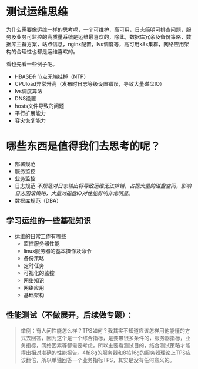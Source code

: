 # 测试运维思维

为什么需要像运维一样的思考呢，一个可维护，高可用，日志简明可排查问题，服务及业务可监控的高质量系统是运维最喜欢的，除此，数据库冗余及备份策略，数据库主备方案，站点信息，nginx配置，lvs调度等，高可用k8s集群，网络应用架构的合理性也都是运维喜欢的。

看也先看一些例子吧。

* HBASE有节点无端挂掉（NTP）
* CPUload异常升高（发布时日志等级设置错误，导致大量磁盘IO）
* lvs调度算法
* DNS设置
* hosts文件导致的问题
* 平行扩展能力
* 容灾恢复能力

# 哪些东西是值得我们去思考的呢？
* 部署规范
* 服务监控
* 业务监控
* 日志规范 _不规范对日志输出将导致运维无法排错，占据大量的磁盘空间，影响日志回滚策略，大量对磁盘IO对性能影响非常明显。_
* 数据库规范（DBA）

## 学习运维的一些基础知识
* 运维的日常工作有哪些
    * 监控服务器性能
    * linux服务器的基本操作及命令
    * 备份策略
    * 定时任务
    * 可视化的监控
    * 网络知识
    * 网络应用
    * 基础架构

## 性能测试（不做展开，后续做专题）：
 > 举例：有人问性能怎么样？TPS如何？我其实不知道应该怎样用他能懂的方式去回答，因为这个是一个综合指标，是要带很多条件的，服务器指标，业务指标，网络因素等都需要考虑，所以主要看测试目的，结合测试策略才能得出相对准确的性能报告。4核8g的服务器和8核16g的服务器理论上TPS应该翻倍，所以单独回答一个业务指标TPS，其实是没有任何意义的。
